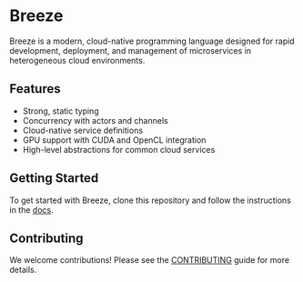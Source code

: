 # Breeze

Breeze is a modern, cloud-native programming language designed for rapid development, deployment, and management of microservices in heterogeneous cloud environments.

## Features

- Strong, static typing
- Concurrency with actors and channels
- Cloud-native service definitions
- GPU support with CUDA and OpenCL integration
- High-level abstractions for common cloud services

## Getting Started

To get started with Breeze, clone this repository and follow the instructions in the [docs](docs/introduction.md).

## Contributing

We welcome contributions! Please see the [CONTRIBUTING](CONTRIBUTING.md) guide for more details.
